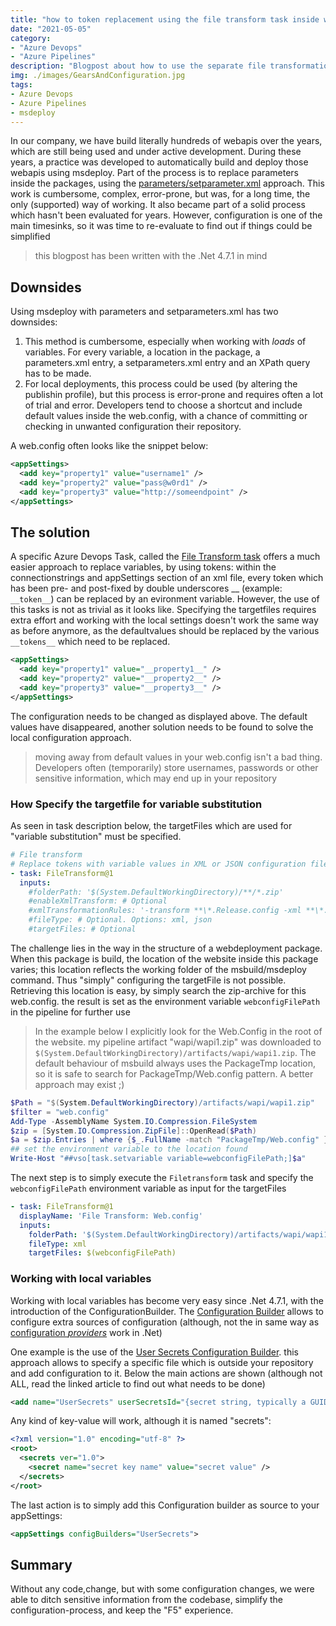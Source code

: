```yaml
---
title: "how to token replacement using the file transform task inside web deployment packages"
date: "2021-05-05"
category: 
- "Azure Devops"
- "Azure Pipelines"
description: "Blogpost about how to use the separate file transformation task in conjunction with a web deployment package "
img: ./images/GearsAndConfiguration.jpg
tags:
- Azure Devops
- Azure Pipelines
- msdeploy
---
```

In our company, we have build literally hundreds of webapis over the years, which are still being used and under active development. During these years, a practice was developed to automatically build and deploy those webapis using msdeploy. Part of the process is to replace parameters inside the packages, using the [parameters/setparameter.xml](https://docs.microsoft.com/en-us/aspnet/web-forms/overview/deployment/web-deployment-in-the-enterprise/configuring-parameters-for-web-package-deployment) approach. This work is cumbersome, complex, error-prone, but was, for a long time, the only (supported) way of working. It also became part of a solid process which hasn't been evaluated for years. However, configuration is one of the main timesinks, so it was time to re-evaluate to find out if things could be simplified

> this blogpost has been written with the .Net 4.7.1 in mind

## Downsides
Using msdeploy with parameters and setparameters.xml has two downsides:

1. This method is cumbersome, especially when working with *loads* of variables. For every variable, a location in the package, a parameters.xml entry, a setparameters.xml entry and an XPath query has to be made. 
2. For local deployments, this process could be used (by altering the publishin profile), but this process is error-prone and requires often a lot of trial and error. Developers tend to choose a shortcut and include default values inside the web.config, with a chance of committing or checking in unwanted configuration their repository.

A web.config often looks like the snippet below:

```xml
<appSettings>
  <add key="property1" value="username1" />
  <add key="property2" value="pass@w0rd1" />
  <add key="property3" value="http://someendpoint" />
</appSettings>

```

## The solution
A specific Azure Devops Task, called the [File Transform task](https://docs.microsoft.com/en-us/azure/devops/pipelines/tasks/utility/file-transform?view=azure-devops) offers a much easier approach to replace variables, by using tokens: within the connectionstrings and appSettings section of an xml file, every token which has been pre- and post-fixed by double underscores __ (example: ```__token__```) can be replaced by an evironment variable. However, the use of this tasks is not as trivial as it looks like. Specifying the targetfiles requires extra effort and working with the local settings doesn't work the same way as before anymore, as the defaultvalues should be replaced by the various  ```__tokens__``` which need to be replaced. 

```xml
<appSettings>
  <add key="property1" value="__property1__" />
  <add key="property2" value="__property2__" />
  <add key="property3" value="__property3__" />
</appSettings>
```
The configuration needs to be changed as displayed above. The default values have disappeared, another solution needs to be found to solve the local configuration approach. 

> moving away from default values in your web.config isn't a bad thing. Developers often (temporarily) store usernames, passwords or other sensitive information, which may end up in your repository

### How Specify the targetfile for variable substitution

As seen in task description below, the targetFiles which are used for "variable substitution" must be specified.

```yaml
# File transform
# Replace tokens with variable values in XML or JSON configuration files
- task: FileTransform@1
  inputs:
    #folderPath: '$(System.DefaultWorkingDirectory)/**/*.zip' 
    #enableXmlTransform: # Optional
    #xmlTransformationRules: '-transform **\*.Release.config -xml **\*.config-transform **\*.$(Environment.Name).config -xml **\*.config' # Optional
    #fileType: # Optional. Options: xml, json
    #targetFiles: # Optional
```

The challenge lies in the way in the structure of a webdeployment package. When this package is build, the location of the website inside this package varies; this location reflects the working folder of the msbuild/msdeploy command. Thus "simply" configuring the targetFile is not possible. Retrieving this location is easy, by simply search the zip-archive for this web.config. the result is set as the environment variable ```webconfigFilePath``` in the pipeline for further use

> In the example below I explicitly look for the Web.Config in the root of the website. my pipeline artifact "wapi/wapi1.zip" was downloaded to ```$(System.DefaultWorkingDirectory)/artifacts/wapi/wapi1.zip```. The default behaviour of msbuild always uses the PackageTmp location, so it is safe to search for PackageTmp/Web.config pattern. A better approach may exist ;)

```powershell
$Path = "$(System.DefaultWorkingDirectory)/artifacts/wapi/wapi1.zip"
$filter = "web.config"
Add-Type -AssemblyName System.IO.Compression.FileSystem
$zip = [System.IO.Compression.ZipFile]::OpenRead($Path)
$a = $zip.Entries | where {$_.FullName -match "PackageTmp/Web.config" }
## set the environment variable to the location found
Write-Host "##vso[task.setvariable variable=webconfigFilePath;]$a"
```

The next step is to simply execute the ```Filetransform``` task and specify the ```webconfigFilePath``` environment variable as input for the targetFiles

```yaml
- task: FileTransform@1
  displayName: 'File Transform: Web.config'
  inputs:
    folderPath: '$(System.DefaultWorkingDirectory)/artifacts/wapi/wapi1.zip' 
    fileType: xml
    targetFiles: $(webconfigFilePath) 
```

### Working with local variables

Working with local variables has become very easy since .Net 4.7.1, with the introduction of the ConfigurationBuilder. The [Configuration Builder](https://docs.microsoft.com/en-us/aspnet/config-builder) allows to configure extra sources of configuration (although, not the in same way as [configuration _providers_](https://docs.microsoft.com/en-us/aspnet/core/fundamentals/configuration/?view=aspnetcore-5.0#cp) work in .Net)

One example is the use of the [User Secrets Configuration Builder](https://docs.microsoft.com/en-us/aspnet/config-builder#usersecretsconfigbuilder). this approach allows to specify a specific file which is outside your repository and add configuration to it. Below the main actions are shown (although not ALL, read the linked article to find out what needs to be done)

```xml
<add name="UserSecrets" userSecretsId="{secret string, typically a GUID}" userSecretsFile="~\secrets.file" type="Microsoft.Configuration.ConfigurationBuilders.UserSecretsConfigBuilder, Microsoft.Configuration.ConfigurationBuilders.UserSecrets" />
```

Any kind of key-value will work, although it is named "secrets":

```xml
<?xml version="1.0" encoding="utf-8" ?>
<root>
  <secrets ver="1.0">
    <secret name="secret key name" value="secret value" />
  </secrets>
</root>
``` 
The last action is to simply add this Configuration builder as source to your appSettings:

```xml
<appSettings configBuilders="UserSecrets">
```

## Summary
Without any code,change, but with some configuration changes, we were able to ditch sensitive information from the codebase, simplify the configuration-process, and keep the "F5" experience.